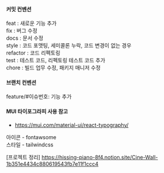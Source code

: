 #### 커밋 컨벤션
feat : 새로운 기능 추가   
fix : 버그 수정   
docs : 문서 수정   
style : 코드 포맷팅, 세미콜론 누락, 코드 변경이 없는 경우   
refactor : 코드 리펙토링   
test : 테스트 코드, 리펙토링 테스트 코드 추가   
chore : 빌드 업무 수정, 패키지 매니저 수정   

#### 브랜치 컨벤션
feature/#이슈번호: 기능 추가

#### MUI 타이포그라피 사용 참고
- https://mui.com/material-ui/react-typography/

아이콘 - fontawsome   
스타일 - tailwindcss

[프로젝트 정리]
https://hissing-piano-8f4.notion.site/Cine-Wall-1b351e4434c880619543fb7e11f1ccc4
